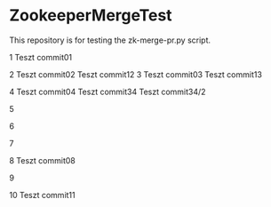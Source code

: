 # ZookeeperMergeTest
This repository is for testing the zk-merge-pr.py script. 

1
Teszt commit01

2
Teszt commit02
Teszt commit12
3
Teszt commit03
Teszt commit13

4
Teszt commit04
Teszt commit34
Teszt commit34/2

5

6

7

8
Teszt commit08

9

10
Teszt commit11
